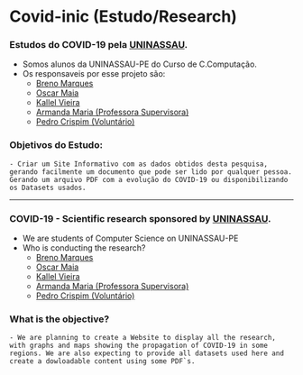 # Covid-inic (Estudo/Research)
### Estudos do COVID-19 pela [UNINASSAU](https://www.uninassau.edu.br/institucional/nacional).
  - Somos alunos da UNINASSAU-PE do Curso de C.Computação.
  - Os responsaveis por esse projeto são:
    - [Breno Marques](https://www.linkedin.com/in/breno-marques-a86136114/)
    - [Oscar Maia](https://www.linkedin.com/in/oscar-maia-23a155195/)
    - [Kallel Vieira](https://www.linkedin.com/in/kallel-vieira-57b343190/)
    - [Armanda Maria (Professora Supervisora)](https://www.linkedin.com/in/armanda-maria-56528b113/)
    - [Pedro Crispim (Voluntário)](https://www.linkedin.com/in/rycky5/)
    
### Objetivos do Estudo:
    - Criar um Site Informativo com as dados obtidos desta pesquisa, gerando facilmente um documento que pode ser lido por qualquer pessoa. Gerando um arquivo PDF com a evolução do COVID-19 ou disponibilizando os Datasets usados.
    
   
-------------------------------------------------------------------------------------------------------------------------------

### COVID-19 - Scientific research sponsored by [UNINASSAU](https://www.uninassau.edu.br/institucional/nacional).
  - We are students of Computer Science on UNINASSAU-PE
  - Who is conducting the research?
    - [Breno Marques](https://www.linkedin.com/in/breno-marques-a86136114/)
    - [Oscar Maia](https://www.linkedin.com/in/oscar-maia-23a155195/)
    - [Kallel Vieira](https://www.linkedin.com/in/kallel-vieira-57b343190/)
    - [Armanda Maria (Professora Supervisora)](https://www.linkedin.com/in/armanda-maria-56528b113/)
    - [Pedro Crispim (Voluntário)](https://www.linkedin.com/in/rycky5/)
    
### What is the objective?
    - We are planning to create a Website to display all the research, with graphs and maps showing the propagation of COVID-19 in some regions. We are also expecting to provide all datasets used here and create a dowloadable content using some PDF`s.
